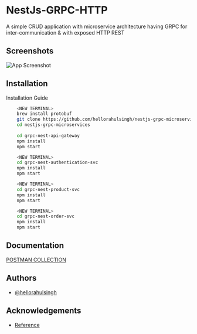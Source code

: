 
# NestJs-GRPC-HTTP

A simple CRUD application with microservice architecture having GRPC for inter-communication & with exposed HTTP REST 


## Screenshots

![App Screenshot](https://miro.medium.com/max/1400/1*AVGIX8wIVdasgd83azW2Vw.jpeg)


## Installation

Installation Guide

```bash
    <NEW TERMINAL>
    brew install protobuf
    git clone https://github.com/hellorahulsingh/nestjs-grpc-microservices.git
    cd nestjs-grpc-microservices
    
    cd grpc-nest-api-gateway
    npm install
    npm start

    <NEW TERMINAL>
    cd grpc-nest-authentication-svc
    npm install
    npm start

    <NEW TERMINAL>
    cd grpc-nest-product-svc
    npm install
    npm start

    <NEW TERMINAL>
    cd grpc-nest-order-svc
    npm install
    npm start

```


## Documentation

[POSTMAN COLLECTION](https://github.com/hellorahulsingh/nestjs-grpc-microservices/blob/master/nestjs-grpc-microservices.postman_collection.json)


    
## Authors

- [@hellorahulsingh](https://github.com/hellorahulsingh)


## Acknowledgements

 - [Reference](https://levelup.gitconnected.com/nestjs-microservices-with-grpc-api-gateway-and-authentication-part-2-2-d67dc8e3b86a)

